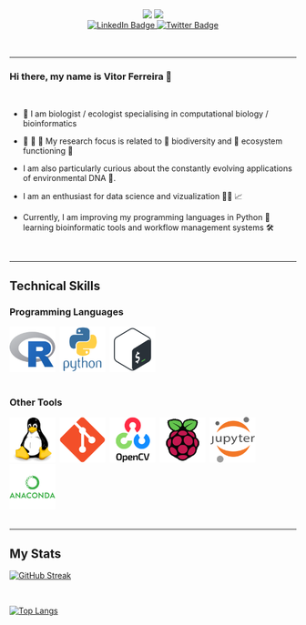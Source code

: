 <!---
Elements and icons sourced from https://www.sitepoint.com/github-profile-readme/
--->


<div id="header" align="center">
  <img src="https://media.giphy.com/media/HBQOKd1LZxOp2t9p3j/giphy.gif" width="100"/>
  <img src="https://media.giphy.com/media/unSNH4zXh1m7q9TbOR/giphy.gif" width="100"/>
</div>

<div id="badges" align="center">
  <a href="https://www.linkedin.com/in/vitor-ferreira-0498b1122/">
    <img src="https://img.shields.io/badge/LinkedIn-blue?style=for-the-badge&logo=linkedin&logoColor=white" alt="LinkedIn Badge"/>
  </a>
  <a href="https://twitter.com/FerreiraVbio">
    <img src="https://img.shields.io/badge/Twitter-blue?style=for-the-badge&logo=twitter&logoColor=white" alt="Twitter Badge"/>
  </a>
</div>

<div id="counter" align="center">
  <img src="https://komarev.com/ghpvc/?username=ferreirav&style=flat-square&color=success" alt=""/>
</div>


<br>

---

### Hi there, my name is Vitor Ferreira 👋
<br>

- 🌱 I am biologist / ecologist specialising in computational biology / bioinformatics

- 🌻 🦎 🐳 My research focus is related to 🦋 biodiversity and 🌲 ecosystem functioning 🌊 

- I am also particularly curious about the constantly evolving applications of environmental DNA 🧬.

- I am an enthusiast for data science and vizualization 👨‍💻 📈

- Currently, I am improving my programming languages in Python 🐍  learning bioinformatic tools and workflow management systems 🛠️


<br>

---

<!---
## Skills

<img align="left" alt="r" src="https://img.shields.io/badge/r%20-276DC3.svg?&style=for-the-badge&logo=r&logoColor=acadb1" />
<img align="left" alt="r" src="https://img.shields.io/badge/r%20-276DC3.svg?&style=for-the-badge&logo=r&logoColor=acadb1" />
<img align="left" alt="bash" src="https://img.shields.io/badge/bash%20-171A21.svg?&style=for-the-badge&logo=gnubash&logoColor=white" />
<img align="left" alt="git" src="https://img.shields.io/badge/git%20-F05032.svg?&style=for-the-badge&logo=git&logoColor=white" />
<img align="left" alt="linux" src="https://img.shields.io/badge/linux%20-FCC624.svg?&style=for-the-badge&logo=linux&logoColor=white" />
<br>

<br>
--->

## Technical Skills

### Programming Languages

<div>
  <img src="https://github.com/devicons/devicon/blob/master/icons/r/r-original.svg" title="R" alt="R" width="80" height="80"/>&nbsp;
  <img src="https://github.com/devicons/devicon/blob/master/icons/python/python-original-wordmark.svg" title="Python" alt="Python" width="80" height="80"/>&nbsp;
  <img src="https://github.com/devicons/devicon/blob/master/icons/bash/bash-original.svg" title="Bash" alt="Bash" width="80" height="80"/>&nbsp;
</div>
<br>
  
### Other Tools

<div>
  <img src="https://github.com/devicons/devicon/blob/master/icons/linux/linux-original.svg" title="Linux" alt="Linux" width="80" height="80"/>&nbsp;
  <img src="https://github.com/devicons/devicon/blob/master/icons/git/git-original.svg" title="Git" alt="Git" width="80" height="80"/>&nbsp;
  <img src="https://github.com/devicons/devicon/blob/master/icons/opencv/opencv-original-wordmark.svg" title="OpenCV" alt="OpenCV" width="80" height="80"/>&nbsp;
  <img src="https://github.com/devicons/devicon/blob/master/icons/raspberrypi/raspberrypi-original.svg" title="RaspberryPi" alt="RaspberryPi" width="80" height="80"/>&nbsp;
  <img src="https://github.com/devicons/devicon/blob/master/icons/jupyter/jupyter-original-wordmark.svg" title="Jupyter" alt="Jupyter" width="80" height="80"/>&nbsp;
  <img src="https://github.com/devicons/devicon/blob/master/icons/anaconda/anaconda-original-wordmark.svg " title="Anaconda" alt="Anaconda" width="80" height="80"/>&nbsp;
</div>

<br>

---

## My Stats

[![GitHub Streak](https://github-readme-streak-stats.herokuapp.com/?user=ferreirav&theme=blue-green)](https://git.io/streak-stats)

<br>

[![Top Langs](https://github-readme-stats.vercel.app/api/top-langs/?username=ferreirav&layout=compact&theme=blue-green)](https://github.com/anuraghazra/github-readme-stats)

<br>

<!---
For blog post workflow follow this page
https://github.com/marketplace/actions/blog-post-workflow#popular-sources
--->
